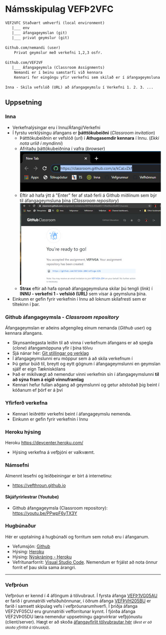 # Námsskipulag VEFÞ2VFC

```
VEF2VFC Staðvært umhverfi (local environment)
   |___	env
   |___	áfangageymslan (git)
   |___	privat geymslur (git)

Github.com/nemandi (user)
	Privat geymslur með verkefni 1,2,3 osfr.

Github.com/VEF2VF 
   |___ Áfangageymsla (Classroom Assignments)
	Nemandi er í beinu samstarfi við kennara
	Kennari fer eingöngu yfir verkefni sem skilað er í áfangageymsluna
	
Inna - Skila vefslóð (URL) að áfangageymslu í Verkefni 1. 2. 3. ...

```


## Uppsetning 

### Inna 

* Verkefnalýsingar eru í Innu/Áfangi/Verkefni
* Í fyrstu verklýsingu áfangans er **þátttökubeiðni** (_Classroom invitation_) 
  * Þátttökubeiðnin er vefslóð (_url_) í **Athugasemdir kennara** í Innu. (_Ekki nota urlið í myndinni_) 
  * Afritaðu þáttökubeiðnina í vafra (_browser_) <br>  ![invitation](classroom-beidni.jpg) 
  * Eftir að hafa ýtt á "Enter" fer af stað ferli á Github miðlinum sem býr til áfangageymsluna þína	(_Classroom repository_)<br>
  ![you are ready to go](readytogo.jpg)
  * **Strax** eftir að hafa opnað áfangageymsluna skilar þú tengli (_link_) í **INNU - verkefni 1 - vefslóð (URL)** sem vísar á geymsluna þína. 
* Einkunn er gefin fyrir verkefnin í Innu að loknum skilafresti sem er tiltekinn í þar.

### Github áfangageymsla - _Classroom repository_

Áfangageymslan er aðeins aðgengileg einum nemanda (_Github user_) og kennara áfangans.

* Skynsamlegasta leiðin til að vinna í verkefnum áfangans er að spegla (_clone_) áfangamöppuna yfir í þína tölvu
* Sjá nánar hér: [Git stillingar og verklag](Git_verklag.md)
* Í áfangageymslunni eru möppur sem á að skila verkefnum í
* Þú getur búið til, breytt og eytt gögnum í áfangageymslunni en geymslan sjálf er eign Tækniskólans
* Það er mikilvægt að nemendur vinni verkefnin sín í áfangageymslunni **til að sýna fram á eigið vinnuframlag**
 * Kennari hefur fullan aðgang að geymslunni og getur aðstoðað þig beint í kóðanum ef þörf er á því


### Yfirferð verkefna
* Kennari leiðréttir verkefni beint í áfangageymslu nemenda. 
* Einkunn er gefin fyrir verkefnin í Innu 

### Heroku hýsing

Heroku 
https://devcenter.heroku.com/

* Hýsing verkefna á vefþjóni er valkvæmt.




### Námsefni

Almennt lesefni og leiðbeiningar er birt á internetinu: 

* https://vefthroun.github.io 

#### Skjáfyrirlestrar (Youtube) 

* Github áfangageymsla (Classroom repository): https://youtu.be/PPwpF6yTX3Y

### Hugbúnaður

Hér er upptalning á hugbúnaði og forritum sem notuð eru í áfanganum. 
* Vefumsjón: [Github](https://github.com)
* Hýsing: [Heroku](https://https://heroku.com/)
* Hýsing: [Nýskráning - Heroku](https://https://signup.heroku.com/)
* Vefritunarforrit: [Visual Studio Code](https://code.visualstudio.com/). Nemendum er frjálst að nota önnur forrit ef þau skila sama árangri.

<hr>

### Vefþróun

Vefþróun er kennd í 4 áföngum á tölvubraut. Í fyrsta áfanga [VEFÞ1VG05AU](https://vefgrunnur.github.io/) er farið í grunnatriði vefsíðuhönnunar, í öðrum áfanga [VEFÞVH205BU](https://vefhonnun.github.io/) er farið í samsett skipulag vefs í vefþróunarumhverfi. Í þriðja áfanga VEF2VF05CU eru grunnatriði vefforritunar kynnt. Í fjórða áfanga VEF2VÞ05DU læra nemendur uppsetningu gagnvirkrar vefþjónustu (client/server).  Hægt er að skoða <a href="https://tskoli.github.io"> áfangayfirlit tölvubrautar hér</a> <small>(_Best er að skoða yfirlitið á tölvuskjá_)</small>.
